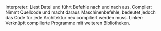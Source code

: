 Interpreter: Liest Datei und führt Befehle nach und nach aus.
Compiler: Nimmt Quellcode und macht daraus Maschinenbefehle, bedeutet jedoch das Code für jede Architektur neu compiliert werden muss.
Linker: Verknüpft compilierte Programme mit weiteren Bibliotheken.





